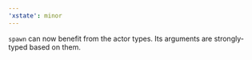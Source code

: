 ```yaml
---
'xstate': minor
---
```


`spawn` can now benefit from the actor types. Its arguments are strongly-typed based on them.
